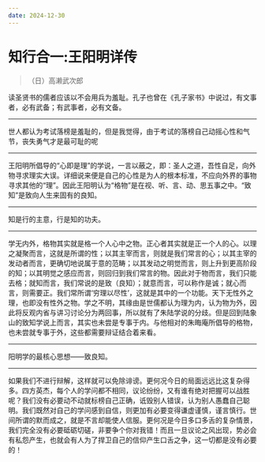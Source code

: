 ```yaml
---
date: 2024-12-30
---
```


# 知行合一:王阳明详传

> （日）高濑武次郎

读圣贤书的儒者应该以不会用兵为羞耻。孔子也曾在《孔子家书》中说过，有文事者，必有武备；有武事者，必有文备。

---

世人都认为考试落榜是羞耻的，但是我觉得，由于考试的落榜自己动摇心性和气节，丧失勇气才是最可耻的呢

---

王阳明所倡导的“心即是理”的学说，一言以蔽之，即：圣人之道，吾性自足，向外物寻求理实大误。详细说来便是自己的心性是为人的根本标准，不应向外界的事物寻求其他的“理”。因此王阳明认为“格物”是在视、听、言、动、思五事之中。“致知”是致向人生来固有的良知。

---

知是行的主意，行是知的功夫。

---

学无内外，格物其实就是格一个人心中之物。正心者其实就是正一个人的心。以理之凝聚而言，这就是所谓的性；以其主宰而言，则就是我们常言的心；以其主宰的发动者而言，更确切地说属于意的范畴；以其发动之明觉而言，则上升到更高阶段的知；以其明觉之感应而言，则回归到我们常言的物。因此对于物而言，我们只能去格；就知而言，我们常说的是致（良知）；就意而言，可以称作是诚；就心而言，则需要正。我们常所谓‘穷理以尽性’，这就是其中的一个功能。天下无性外之理，也即没有性外之物。学之不明，其缘由是世儒都认为理为内，认为物为外，因此将反观内省与讲习讨论分为两回事，所以就有了朱陆学说的分歧。但是回到陆象山的致知学说上而言，其实也未尝是专事于内。与他相对的朱晦庵所倡导的格物，也未尝就专事于外，这些都需要辩证结合着来看。

---

阳明学的最核心思想——致良知。

---

如果我们不进行辩解，这样就可以免除诽谤。更何况今日的局面远远比这复杂得多。四方英杰，每个人的学问都不相同，议论纷纷，又有谁有绝对把握可以战胜呢？我们没有必要动不动就标榜自己正确，诋毁别人错误，认为别人愚蠢自己聪明。我们既然对自己的学问感到自信，则更加有必要变得谦虚谨慎，谨言慎行。世间所谓的默而成之，就是不言却能使人信服。更何况是今日多口多舌的复杂情景，我们完全没有必要砥砺切磋，非要争个你对我错！而且一旦议论之风出现，势必会有私怨产生，也就会有人为了捍卫自己的信仰产生口舌之争，这一切都是没有必要的！
